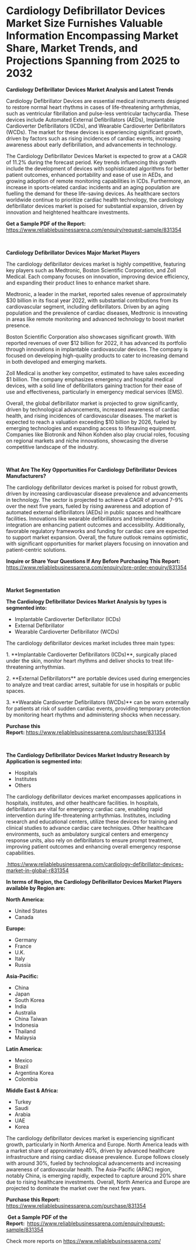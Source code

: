 <p><h1>Cardiology Defibrillator Devices Market Size Furnishes Valuable Information Encompassing Market Share, Market Trends, and Projections Spanning from 2025 to 2032</h1></p><p><strong>Cardiology Defibrillator Devices Market Analysis and Latest Trends</strong></p>
<p><p>Cardiology Defibrillator Devices are essential medical instruments designed to restore normal heart rhythms in cases of life-threatening arrhythmias, such as ventricular fibrillation and pulse-less ventricular tachycardia. These devices include Automated External Defibrillators (AEDs), Implantable Cardioverter Defibrillators (ICDs), and Wearable Cardioverter Defibrillators (WCDs). The market for these devices is experiencing significant growth, driven by factors such as rising incidences of cardiac events, increasing awareness about early defibrillation, and advancements in technology.</p><p>The Cardiology Defibrillator Devices Market is expected to grow at a CAGR of 11.2% during the forecast period. Key trends influencing this growth include the development of devices with sophisticated algorithms for better patient outcomes, enhanced portability and ease of use in AEDs, and growing adoption of remote monitoring capabilities in ICDs. Furthermore, an increase in sports-related cardiac incidents and an aging population are fuelling the demand for these life-saving devices. As healthcare sectors worldwide continue to prioritize cardiac health technology, the cardiology defibrillator devices market is poised for substantial expansion, driven by innovation and heightened healthcare investments.</p></p>
<p><strong>Get a Sample PDF of the Report:&nbsp;</strong> <a href="https://www.reliablebusinessarena.com/enquiry/request-sample/831354?utm_campaign=3041&utm_medium=2&utm_source=Github&utm_content=ia&utm_term=25032025&utm_id=cardiology-defibrillator-devices">https://www.reliablebusinessarena.com/enquiry/request-sample/831354</a></p>
<p>&nbsp;</p>
<p><strong>Cardiology Defibrillator Devices Major Market Players</strong></p>
<p><p>The cardiology defibrillator devices market is highly competitive, featuring key players such as Medtronic, Boston Scientific Corporation, and Zoll Medical. Each company focuses on innovation, improving device efficiency, and expanding their product lines to enhance market share.</p><p>Medtronic, a leader in the market, reported sales revenue of approximately $30 billion in its fiscal year 2022, with substantial contributions from its cardiovascular segment, including defibrillators. Driven by an aging population and the prevalence of cardiac diseases, Medtronic is innovating in areas like remote monitoring and advanced technology to boost market presence.</p><p>Boston Scientific Corporation also showcases significant growth. With reported revenues of over $12 billion for 2022, it has advanced its portfolio through innovations in implantable cardiovascular devices. The company is focused on developing high-quality products to cater to increasing demand in both developed and emerging markets.</p><p>Zoll Medical is another key competitor, estimated to have sales exceeding $1 billion. The company emphasizes emergency and hospital medical devices, with a solid line of defibrillators gaining traction for their ease of use and effectiveness, particularly in emergency medical services (EMS).</p><p>Overall, the global defibrillator market is projected to grow significantly, driven by technological advancements, increased awareness of cardiac health, and rising incidences of cardiovascular diseases. The market is expected to reach a valuation exceeding $10 billion by 2026, fueled by emerging technologies and expanding access to lifesaving equipment. Companies like Biotronik and Nihon Kohden also play crucial roles, focusing on regional markets and niche innovations, showcasing the diverse competitive landscape of the industry.</p></p>
<p>&nbsp;</p>
<p><strong>What Are The Key Opportunities For Cardiology Defibrillator Devices Manufacturers?</strong></p>
<p><p>The cardiology defibrillator devices market is poised for robust growth, driven by increasing cardiovascular disease prevalence and advancements in technology. The sector is projected to achieve a CAGR of around 7-9% over the next five years, fueled by rising awareness and adoption of automated external defibrillators (AEDs) in public spaces and healthcare facilities. Innovations like wearable defibrillators and telemedicine integration are enhancing patient outcomes and accessibility. Additionally, favorable regulatory frameworks and funding for cardiac care are expected to support market expansion. Overall, the future outlook remains optimistic, with significant opportunities for market players focusing on innovation and patient-centric solutions.</p></p>
<p><strong>Inquire or Share Your Questions If Any Before Purchasing This Report:</strong> <a href="https://www.reliablebusinessarena.com/enquiry/pre-order-enquiry/831354?utm_campaign=3041&utm_medium=2&utm_source=Github&utm_content=ia&utm_term=25032025&utm_id=cardiology-defibrillator-devices">https://www.reliablebusinessarena.com/enquiry/pre-order-enquiry/831354</a></p>
<p>&nbsp;</p>
<p><strong>Market Segmentation</strong></p>
<p><strong>The Cardiology Defibrillator Devices Market Analysis by types is segmented into:</strong></p>
<p><ul><li>Implantable Cardioverter Defibrillator (ICDs)</li><li>External Defibrillator</li><li>Wearable Cardioverter Defibrillator (WCDs)</li></ul></p>
<p><p>The cardiology defibrillator devices market includes three main types: </p><p>1. **Implantable Cardioverter Defibrillators (ICDs)**, surgically placed under the skin, monitor heart rhythms and deliver shocks to treat life-threatening arrhythmias.</p><p>   </p><p>2. **External Defibrillators** are portable devices used during emergencies to analyze and treat cardiac arrest, suitable for use in hospitals or public spaces.</p><p>3. **Wearable Cardioverter Defibrillators (WCDs)** can be worn externally for patients at risk of sudden cardiac events, providing temporary protection by monitoring heart rhythms and administering shocks when necessary.</p></p>
<p><strong>Purchase this Report:&nbsp;</strong><a href="https://www.reliablebusinessarena.com/purchase/831354?utm_campaign=3041&utm_medium=2&utm_source=Github&utm_content=ia&utm_term=25032025&utm_id=cardiology-defibrillator-devices">https://www.reliablebusinessarena.com/purchase/831354</a></p>
<p>&nbsp;</p>
<p><strong>The Cardiology Defibrillator Devices Market Industry Research by Application is segmented into:</strong></p>
<p><ul><li>Hospitals</li><li>Institutes</li><li>Others</li></ul></p>
<p><p>The cardiology defibrillator devices market encompasses applications in hospitals, institutes, and other healthcare facilities. In hospitals, defibrillators are vital for emergency cardiac care, enabling rapid intervention during life-threatening arrhythmias. Institutes, including research and educational centers, utilize these devices for training and clinical studies to advance cardiac care techniques. Other healthcare environments, such as ambulatory surgical centers and emergency response units, also rely on defibrillators to ensure prompt treatment, improving patient outcomes and enhancing overall emergency response capabilities.</p></p>
<p><a href="https://www.reliablebusinessarena.com/cardiology-defibrillator-devices-market-in-global-r831354?utm_campaign=3041&utm_medium=2&utm_source=Github&utm_content=ia&utm_term=25032025&utm_id=cardiology-defibrillator-devices">&nbsp;https://www.reliablebusinessarena.com/cardiology-defibrillator-devices-market-in-global-r831354</a></p>
<p><strong>In terms of Region, the Cardiology Defibrillator Devices Market Players available by Region are:</strong></p>
<p>
    <p> <strong> North America: </strong>
        <ul>
            <li>United States</li>
            <li>Canada</li>
        </ul>
        </p> 
    <p> <strong> Europe: </strong>
        <ul>
            <li>Germany</li>
            <li>France</li>
            <li>U.K.</li>
            <li>Italy</li>
            <li>Russia</li>
        </ul>
        </p> 
    <p> <strong> Asia-Pacific: </strong>
        <ul>
            <li>China</li>
            <li>Japan</li>
            <li>South Korea</li>
            <li>India</li>
            <li>Australia</li>
            <li>China Taiwan</li>
            <li>Indonesia</li>
            <li>Thailand</li>
            <li>Malaysia</li>
        </ul>
        </p> 
    <p> <strong> Latin America: </strong>
        <ul>
            <li>Mexico</li>
            <li>Brazil</li>
            <li>Argentina Korea</li>
            <li>Colombia</li>
        </ul>
        </p> 
    <p> <strong> Middle East & Africa: </strong>
        <ul>
            <li>Turkey</li>
            <li>Saudi</li>
            <li>Arabia</li>
            <li>UAE</li>
            <li>Korea</li>
        </ul>
    </p>
    </p>
<p><p>The cardiology defibrillator devices market is experiencing significant growth, particularly in North America and Europe. North America leads with a market share of approximately 40%, driven by advanced healthcare infrastructure and rising cardiac disease prevalence. Europe follows closely with around 30%, fueled by technological advancements and increasing awareness of cardiovascular health. The Asia-Pacific (APAC) region, notably China, is emerging rapidly, expected to capture around 20% share due to rising healthcare investments. Overall, North America and Europe are projected to dominate the market over the next few years.</p></p>
<p><strong>Purchase this Report: </strong><a href="https://www.reliablebusinessarena.com/purchase/831354?utm_campaign=3041&utm_medium=2&utm_source=Github&utm_content=ia&utm_term=25032025&utm_id=cardiology-defibrillator-devices">https://www.reliablebusinessarena.com/purchase/831354</a></p>
<p>&nbsp;<strong>Get a Sample PDF of the Report:&nbsp;&nbsp;</strong><a href="https://www.reliablebusinessarena.com/enquiry/request-sample/831354?utm_campaign=3041&utm_medium=2&utm_source=Github&utm_content=ia&utm_term=25032025&utm_id=cardiology-defibrillator-devices">https://www.reliablebusinessarena.com/enquiry/request-sample/831354</a></p>
<p><strong></strong></p>
<p>Check more reports on <a href="https://www.reliablebusinessarena.com/?utm_campaign=3041&utm_medium=2&utm_source=Github&utm_content=ia&utm_term=25032025&utm_id=cardiology-defibrillator-devices">https://www.reliablebusinessarena.com/</a></p>
